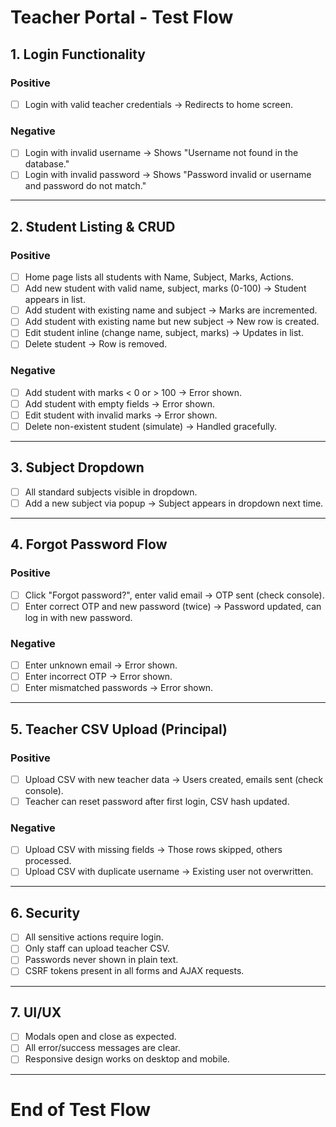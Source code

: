 # Teacher Portal - Test Flow

## 1. Login Functionality

### Positive
- [ ] Login with valid teacher credentials → Redirects to home screen.

### Negative
- [ ] Login with invalid username → Shows "Username not found in the database."
- [ ] Login with invalid password → Shows "Password invalid or username and password do not match."

---

## 2. Student Listing & CRUD

### Positive
- [ ] Home page lists all students with Name, Subject, Marks, Actions.
- [ ] Add new student with valid name, subject, marks (0-100) → Student appears in list.
- [ ] Add student with existing name and subject → Marks are incremented.
- [ ] Add student with existing name but new subject → New row is created.
- [ ] Edit student inline (change name, subject, marks) → Updates in list.
- [ ] Delete student → Row is removed.

### Negative
- [ ] Add student with marks < 0 or > 100 → Error shown.
- [ ] Add student with empty fields → Error shown.
- [ ] Edit student with invalid marks → Error shown.
- [ ] Delete non-existent student (simulate) → Handled gracefully.

---

## 3. Subject Dropdown

- [ ] All standard subjects visible in dropdown.
- [ ] Add a new subject via popup → Subject appears in dropdown next time.

---

## 4. Forgot Password Flow

### Positive
- [ ] Click "Forgot password?", enter valid email → OTP sent (check console).
- [ ] Enter correct OTP and new password (twice) → Password updated, can log in with new password.

### Negative
- [ ] Enter unknown email → Error shown.
- [ ] Enter incorrect OTP → Error shown.
- [ ] Enter mismatched passwords → Error shown.

---

## 5. Teacher CSV Upload (Principal)

### Positive
- [ ] Upload CSV with new teacher data → Users created, emails sent (check console).
- [ ] Teacher can reset password after first login, CSV hash updated.

### Negative
- [ ] Upload CSV with missing fields → Those rows skipped, others processed.
- [ ] Upload CSV with duplicate username → Existing user not overwritten.

---

## 6. Security

- [ ] All sensitive actions require login.
- [ ] Only staff can upload teacher CSV.
- [ ] Passwords never shown in plain text.
- [ ] CSRF tokens present in all forms and AJAX requests.

---

## 7. UI/UX

- [ ] Modals open and close as expected.
- [ ] All error/success messages are clear.
- [ ] Responsive design works on desktop and mobile.

---

# End of Test Flow
